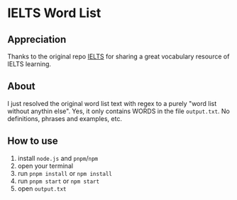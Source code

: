 # IELTS Word List

## Appreciation
Thanks to the original repo [IELTS](https://github.com/fanhongtao/IELTS) for sharing a great vocabulary resource of IELTS learning.

## About
I just resolved the original word list text with regex to a purely "word list without anythin else". Yes, it only contains WORDS in the file `output.txt`. No definitions, phrases and examples, etc.

## How to use
1. install `node.js` and `pnpm`/`npm`
2. open your terminal
4. run `pnpm install` or `npm install`
3. run `pnpm start` or `npm start`
4. open `output.txt`
